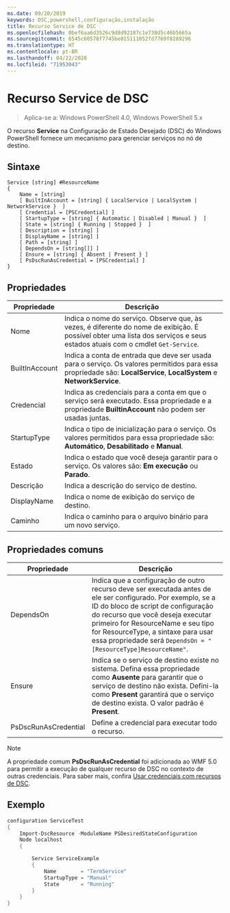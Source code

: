 ```yaml
---
ms.date: 09/20/2019
keywords: DSC,powershell,configuração,instalação
title: Recurso Service de DSC
ms.openlocfilehash: 0bef6aa6d3526c9d8d92187c1e738d5c46b5665a
ms.sourcegitcommit: 6545c60578f7745be015111052fd7769f8289296
ms.translationtype: HT
ms.contentlocale: pt-BR
ms.lasthandoff: 04/22/2020
ms.locfileid: "71953043"
---
```

# <a name="dsc-service-resource"></a>Recurso Service de DSC

> Aplica-se a: Windows PowerShell 4.0, Windows PowerShell 5.x

O recurso **Service** na Configuração de Estado Desejado (DSC) do Windows PowerShell fornece um mecanismo para gerenciar serviços no nó de destino.

## <a name="syntax"></a>Sintaxe

```Syntax
Service [string] #ResourceName
{
    Name = [string]
    [ BuiltInAccount = [string] { LocalService | LocalSystem | NetworkService }  ]
    [ Credential = [PSCredential] ]
    [ StartupType = [string] { Automatic | Disabled | Manual }  ]
    [ State = [string] { Running | Stopped }  ]
    [ Description = [string] ]
    [ DisplayName = [string] ]
    [ Path = [string] ]
    [ DependsOn = [string[]] ]
    [ Ensure = [string] { Absent | Present } ]
    [ PsDscRunAsCredential = [PSCredential] ]
}
```

## <a name="properties"></a>Propriedades

|Propriedade |Descrição |
|---|---|
|Nome |Indica o nome do serviço. Observe que, às vezes, é diferente do nome de exibição. É possível obter uma lista dos serviços e seus estados atuais com o cmdlet `Get-Service`. |
|BuiltInAccount |Indica a conta de entrada que deve ser usada para o serviço. Os valores permitidos para essa propriedade são: **LocalService**, **LocalSystem** e **NetworkService**. |
|Credencial |Indica as credenciais para a conta em que o serviço será executado. Essa propriedade e a propriedade **BuiltinAccount** não podem ser usadas juntas. |
|StartupType |Indica o tipo de inicialização para o serviço. Os valores permitidos para essa propriedade são: **Automático**, **Desabilitado** e **Manual**. |
|Estado |Indica o estado que você deseja garantir para o serviço. Os valores são: **Em execução** ou **Parado**. |
|Descrição |Indica a descrição do serviço de destino. |
|DisplayName |Indica o nome de exibição do serviço de destino. |
|Caminho |Indica o caminho para o arquivo binário para um novo serviço. |

## <a name="common-properties"></a>Propriedades comuns

|Propriedade |Descrição |
|---|---|
|DependsOn |Indica que a configuração de outro recurso deve ser executada antes de ele ser configurado. Por exemplo, se a ID do bloco de script de configuração do recurso que você deseja executar primeiro for ResourceName e seu tipo for ResourceType, a sintaxe para usar essa propriedade será `DependsOn = "[ResourceType]ResourceName"`. |
|Ensure |Indica se o serviço de destino existe no sistema. Defina essa propriedade como **Ausente** para garantir que o serviço de destino não exista. Defini-la como **Present** garantirá que o serviço de destino exista. O valor padrão é **Present**. |
|PsDscRunAsCredential |Define a credencial para executar todo o recurso. |

> [!NOTE]
> A propriedade comum **PsDscRunAsCredential** foi adicionada ao WMF 5.0 para permitir a execução de qualquer recurso de DSC no contexto de outras credenciais. Para saber mais, confira [Usar credenciais com recursos de DSC](../../../configurations/runasuser.md).

## <a name="example"></a>Exemplo

```powershell
configuration ServiceTest
{
    Import-DscResource -ModuleName PSDesiredStateConfiguration
    Node localhost
    {

        Service ServiceExample
        {
            Name        = "TermService"
            StartupType = "Manual"
            State       = "Running"
        }
    }
}
```